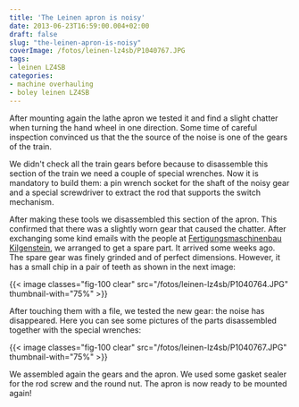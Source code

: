 ```yaml
---
title: 'The Leinen apron is noisy'
date: 2013-06-23T16:59:00.004+02:00
draft: false
slug: "the-leinen-apron-is-noisy"
coverImage: /fotos/leinen-lz4sb/P1040767.JPG
tags:
- leinen LZ4SB
categories:
- machine overhauling
- boley leinen LZ4SB
---
```



After mounting again the lathe apron we tested it and find a slight
chatter when turning the hand wheel in one direction. Some time of
careful inspection convinced us that the the source of the noise is
one of the gears of the train.

We didn't check all the train gears before because to disassemble
this section of the train we need a couple of special wrenches. Now it
is mandatory to build them: a pin wrench socket for the shaft of the
noisy gear and a special screwdriver to extract the rod that supports
the switch mechanism.

After making these tools we disassembled this section of the
apron. This confirmed that there was a slightly worn gear that caused
the chatter. After exchanging some kind emails with the people at
[Fertigungsmaschinenbau Kilgenstein](https://www.fkw-gmbh.de/), we
arranged to get a spare part. It arrived some weeks ago. The spare
gear was finely grinded and of perfect dimensions. However, it has a
small chip in a pair of teeth as shown in the next image:

{{< image classes="fig-100 clear"  src="/fotos/leinen-lz4sb/P1040764.JPG" thumbnail-with="75%" >}}

After touching them with a file, we tested the new gear: the noise has
disappeared. Here you can see some pictures of the parts disassembled
together with the special wrenches:

{{< image classes="fig-100 clear"  src="/fotos/leinen-lz4sb/P1040767.JPG" thumbnail-with="75%" >}}

We assembled again the gears and the apron. We used some gasket
sealer for the rod screw and the round nut. The apron is now ready to
be mounted again!
